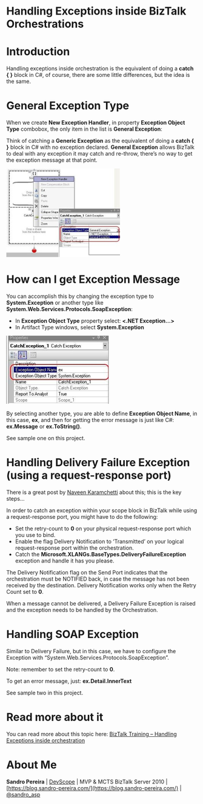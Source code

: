 # Handling Exceptions inside BizTalk Orchestrations
# Introduction
Handling exceptions inside orchestration is the equivalent of doing a **catch { }** block in C#, of course, there are some little differences, but the idea is the same.

# General Exception Type
When we create **New Exception Handler**, in property **Exception Object Type** combobox, the only item in the list is **General Exception**:

Think of catching a **Generic Exception** as the equivalent of doing a **catch { }** block in C# with no exception declared. **General Exception** allows BizTalk to deal with any exception it may catch and re-throw, there’s no way to get the exception message at that point.

![General Exception](media/general-exception.jpg)

# How can I get Exception Message
You can accomplish this by changing the exception type to **System.Exception** or another type like **System.Web.Services.Protocols.SoapException**:
* In **Exception Object Type** property select: **<.NET Exception…>**
* In Artifact Type windows, select **System.Exception**

![System Exception](media/system-exception.jpg)

By selecting another type, you are able to define **Exception Object Name**, in this case, **ex**, and then for getting the error message is just like C#: **ex.Message** or **ex.ToString()**.

See sample one on this project.

# Handling Delivery Failure Exception (using a request-response port)

There is a great post by [Naveen Karamchetti](https://www.codeproject.com/Articles/13576/A-developers-guide-to-handling-exceptions-in-BizTa) about this; this is the key steps…

In order to catch an exception within your scope block in BizTalk while using a request-response port, you might have to do the following:
* Set the retry-count to **0** on your physical request-response port which you use to bind.
* Enable the flag Delivery Notification to ‘Transmitted’ on your logical request-response port within the orchestration.
* Catch the **Microsoft.XLANGs.BaseTypes.DeliveryFailureException** exception and handle it has you please.

The Delivery Notification flag on the Send Port indicates that the orchestration must be NOTIFIED back, in case the message has not been received by the destination. Delivery Notification works only when the Retry Count set to **0**.

When a message cannot be delivered, a Delivery Failure Exception is raised and the exception needs to be handled by the Orchestration.

# Handling SOAP Exception
Similar to Delivery Failure, but in this case, we have to configure the Exception with “System.Web.Services.Protocols.SoapException”.

Note: remember to set the retry-count to **0**.

To get an error message, just: **ex.Detail.InnerText**

See sample two in this project.

# Read more about it
You can read more about this topic here: [BizTalk Training – Handling Exceptions inside orchestration](https://blog.sandro-pereira.com/2009/10/26/biztalk-training-handling-exceptions-inside-orchestration/)

# About Me
**Sandro Pereira** | [DevScope](http://www.devscope.net/) | MVP & MCTS BizTalk Server 2010 | [https://blog.sandro-pereira.com/](https://blog.sandro-pereira.com/) | [@sandro_asp](https://twitter.com/sandro_asp)

